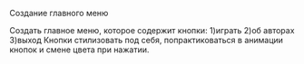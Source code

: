 Создание главного меню

Создать главное меню, которое содержит кнопки:
1)играть
2)об авторах
3)выход
Кнопки стилизовать под себя, попрактиковаться в анимации кнопок и смене цвета при нажатии.
